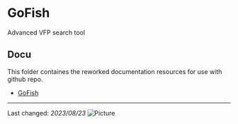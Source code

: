 # GoFish

Advanced VFP search tool

## Docu
This folder containes the reworked documentation resources for use with github repo.


- [GoFish](./GoFish.md)

----
Last changed: _2023/08/23_ ![Picture](./pictures/vfpxpoweredby_alternative.gif)